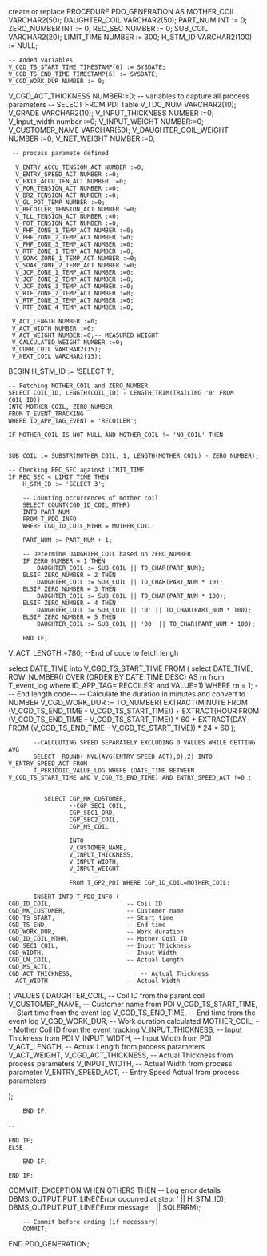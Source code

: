 create or replace PROCEDURE PDO_GENERATION AS
    MOTHER_COIL VARCHAR2(50);
    DAUGHTER_COIL VARCHAR2(50);
    PART_NUM INT := 0;
    ZERO_NUMBER INT := 0;
    REC_SEC NUMBER := 0;
    SUB_COIL VARCHAR2(20);
    LIMIT_TIME NUMBER := 300;
    H_STM_ID VARCHAR2(100) := NULL;

    -- Added variables
    V_CGD_TS_START_TIME TIMESTAMP(6) := SYSDATE;
    V_CGD_TS_END_TIME TIMESTAMP(6) := SYSDATE;
    V_CGD_WORK_DUR NUMBER := 0;
   V_CGD_ACT_THICKNESS NUMBER:=0;
    -- variables to capture all process parameters
    -- SELECT FROM PDI Table
     V_TDC_NUM VARCHAR2(10);
     V_GRADE VARCHAR2(10);
     V_INPUT_THICKNESS NUMBER :=0;
     V_Input_width number :=0;
     V_INPUT_WEIGHT NUMBER:=0;
     V_CUSTOMER_NAME VARCHAR(50);
    V_DAUGHTER_COIL_WEIGHT NUMBER :=0;
V_NET_WEIGHT NUMBER :=0;

     -- process paramete defined

      V_ENTRY_ACCU_TENSION_ACT NUMBER :=0;
      V_ENTRY_SPEED_ACT NUMBER :=0;
      V_EXIT_ACCU_TEN_ACT NUMBER :=0;
      V_POR_TENSION_ACT NUMBER :=0;
      V_BR2_TENSION_ACT NUMBER :=0;
      V_GL_POT_TEMP NUMBER :=0;
      V_RECOILER_TENSION_ACT NUMBER :=0;
      V_TLL_TENSION_ACT NUMBER :=0;
      V_POT_TENSION_ACT NUMBER :=0;
      V_PHF_ZONE_1_TEMP_ACT NUMBER :=0;
      V_PHF_ZONE_2_TEMP_ACT NUMBER :=0;
      V_PHF_ZONE_3_TEMP_ACT NUMBER :=0;
      V_RTF_ZONE_1_TEMP_ACT NUMBER :=0;
      V_SOAK_ZONE_1_TEMP_ACT NUMBER :=0;
      V_SOAK_ZONE_2_TEMP_ACT NUMBER :=0;
      V_JCF_ZONE_1_TEMP_ACT NUMBER :=0;
      V_JCF_ZONE_2_TEMP_ACT NUMBER :=0;
      V_JCF_ZONE_3_TEMP_ACT NUMBER :=0;
      V_RTF_ZONE_2_TEMP_ACT NUMBER :=0;
      V_RTF_ZONE_3_TEMP_ACT NUMBER :=0;
      V_RTF_ZONE_4_TEMP_ACT NUMBER :=0;

     V_ACT_LENGTH NUMBER :=0;
     V_ACT_WIDTH NUMBER :=0;
     V_ACT_WEIGHT NUMBER:=0;-- MEASURED WEIGHT
     V_CALCULATED_WEIGHT NUMBER :=0;
     V_CURR_COIL VARCHAR2(15);
     V_NEXT_COIL VARCHAR2(15);

BEGIN
    H_STM_ID := 'SELECT 1';

    -- Fetching MOTHER_COIL and ZERO_NUMBER
    SELECT COIL_ID, LENGTH(COIL_ID) - LENGTH(TRIM(TRAILING '0' FROM COIL_ID))
    INTO MOTHER_COIL, ZERO_NUMBER
    FROM T_EVENT_TRACKING
    WHERE ID_APP_TAG_EVENT = 'RECOILER';

    IF MOTHER_COIL IS NOT NULL AND MOTHER_COIL != 'NO_COIL' THEN


    SUB_COIL := SUBSTR(MOTHER_COIL, 1, LENGTH(MOTHER_COIL) - ZERO_NUMBER);

    -- Checking REC_SEC against LIMIT_TIME
    IF REC_SEC < LIMIT_TIME THEN
        H_STM_ID := 'SELECT 3';

        -- Counting occurrences of mother coil
        SELECT COUNT(CGD_ID_COIL_MTHR)
        INTO PART_NUM
        FROM T_PDO_INFO
        WHERE CGD_ID_COIL_MTHR = MOTHER_COIL;

        PART_NUM := PART_NUM + 1;

        -- Determine DAUGHTER_COIL based on ZERO_NUMBER
        IF ZERO_NUMBER = 1 THEN
            DAUGHTER_COIL := SUB_COIL || TO_CHAR(PART_NUM);
        ELSIF ZERO_NUMBER = 2 THEN
            DAUGHTER_COIL := SUB_COIL || TO_CHAR(PART_NUM * 10);
        ELSIF ZERO_NUMBER = 3 THEN
            DAUGHTER_COIL := SUB_COIL || TO_CHAR(PART_NUM * 100);
        ELSIF ZERO_NUMBER = 4 THEN
            DAUGHTER_COIL := SUB_COIL || '0' || TO_CHAR(PART_NUM * 100);
        ELSIF ZERO_NUMBER = 5 THEN
            DAUGHTER_COIL := SUB_COIL || '00' || TO_CHAR(PART_NUM * 100);

        END IF;


V_ACT_LENGTH:=780;
--End of code to fetch lengh

     
           
select DATE_TIME into V_CGD_TS_START_TIME FROM  ( select DATE_TIME, ROW_NUMBER() OVER (ORDER BY DATE_TIME DESC) AS rn from T_event_log where ID_APP_TAG='RECOILER' and VALUE=1)  WHERE rn = 1;
--- End length code-- 
            -- Calculate the duration in minutes and convert to NUMBER
            V_CGD_WORK_DUR := TO_NUMBER(
                EXTRACT(MINUTE FROM (V_CGD_TS_END_TIME - V_CGD_TS_START_TIME)) +
                EXTRACT(HOUR FROM (V_CGD_TS_END_TIME - V_CGD_TS_START_TIME)) * 60 +
                EXTRACT(DAY FROM (V_CGD_TS_END_TIME - V_CGD_TS_START_TIME)) * 24 * 60
            );

         
           
           
           --CALCLUTING SPEED SEPARATELY EXCLUDING 0 VALUES WHILE GETTING AVG
           SELECT  ROUND( NVL(AVG(ENTRY_SPEED_ACT),0),2) INTO  V_ENTRY_SPEED_ACT FROM 
           T_PERIODIC_VALUE_LOG WHERE (DATE_TIME BETWEEN V_CGD_TS_START_TIME AND V_CGD_TS_END_TIME) AND ENTRY_SPEED_ACT !=0 ;
           
 
              SELECT CGP_MK_CUSTOMER,
                     --CGP_SEC1_COIL,
                     CGP_SEC1_ORD,
                     CGP_SEC2_COIL,
                     CGP_MS_COIL

                     INTO
                     V_CUSTOMER_NAME,
                     V_INPUT_THICKNESS,
                     V_INPUT_WIDTH,
                     V_INPUT_WEIGHT

                     FROM T_GP2_PDI WHERE CGP_ID_COIL=MOTHER_COIL;

           INSERT INTO T_PDO_INFO (
    CGD_ID_COIL,                     -- Coil ID
    CGD_MK_CUSTOMER,                 -- Customer name
    CGD_TS_START,                    -- Start time
    CGD_TS_END,                      -- End time
    CGD_WORK_DUR,                    -- Work duration
    CGD_ID_COIL_MTHR,                -- Mother Coil ID
    CGD_SEC1_COIL,                   -- Input Thickness
    CGD_WIDTH,                       -- Input Width
    CGD_LN_COIL,                     -- Actual Length
    CGD_MS_ACTL,
    CGD_ACT_THICKNESS,                   -- Actual Thickness
      ACT_WIDTH                      -- Actual Width
)
VALUES (
     DAUGHTER_COIL,                     -- Coil ID from the parent coil
    V_CUSTOMER_NAME,                   -- Customer name from PDI
    V_CGD_TS_START_TIME,                    -- Start time from the event log
    V_CGD_TS_END_TIME,                      -- End time from the event log
    V_CGD_WORK_DUR,                    -- Work duration calculated
    MOTHER_COIL,                     -- Mother Coil ID from the event tracking
    V_INPUT_THICKNESS,                 -- Input Thickness from PDI
    V_INPUT_WIDTH,                     -- Input Width from PDI
    V_ACT_LENGTH,                      -- Actual Length from process parameters
    V_ACT_WEIGHT,
     V_CGD_ACT_THICKNESS,                   -- Actual Thickness from process parameters
    V_INPUT_WIDTH,                      -- Actual Width from process parameter
    V_ENTRY_SPEED_ACT,                 -- Entry Speed Actual from process parameters
 

);
  

        END IF;

       
--        



    END IF;
    ELSE

        END IF;

    END IF;
  COMMIT;
EXCEPTION
    WHEN OTHERS THEN
        -- Log error details
        DBMS_OUTPUT.PUT_LINE('Error occurred at step: ' || H_STM_ID);
        DBMS_OUTPUT.PUT_LINE('Error message: ' || SQLERRM);

        -- Commit before ending (if necessary)
        COMMIT;
END PDO_GENERATION;
